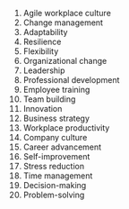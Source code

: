1. Agile workplace culture
2. Change management
3. Adaptability
4. Resilience
5. Flexibility
6. Organizational change
7. Leadership
8. Professional development
9. Employee training
10. Team building
11. Innovation
12. Business strategy
13. Workplace productivity
14. Company culture
15. Career advancement
16. Self-improvement
17. Stress reduction
18. Time management
19. Decision-making
20. Problem-solving
